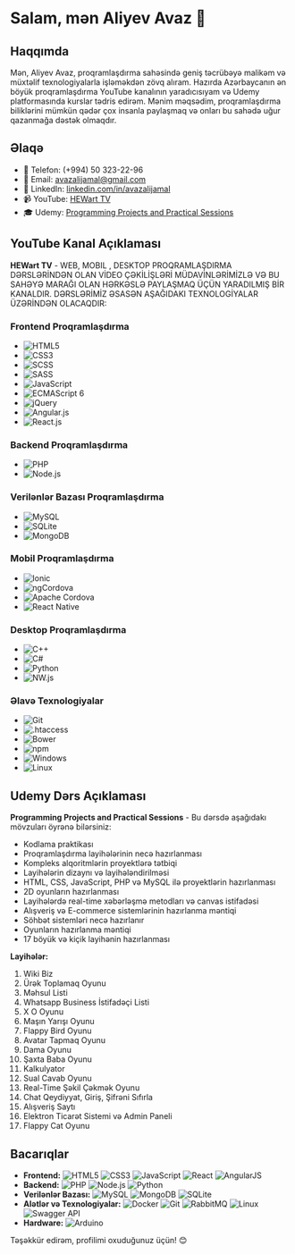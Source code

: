 # Salam, mən Aliyev Avaz 👋

## Haqqımda
Mən, Aliyev Avaz, proqramlaşdırma sahəsində geniş təcrübəyə malikəm və müxtəlif texnologiyalarla işləməkdən zövq alıram. Hazırda Azərbaycanın ən böyük proqramlaşdırma YouTube kanalının yaradıcısıyam və Udemy platformasında kurslar tədris edirəm. Mənim məqsədim, proqramlaşdırma biliklərini mümkün qədər çox insanla paylaşmaq və onları bu sahədə uğur qazanmağa dəstək olmaqdır.

## Əlaqə
- 📱 Telefon: (+994) 50 323-22-96
- 📧 Email: [avazalijamal@gmail.com](mailto:avazalijamal@gmail.com)
- 💼 LinkedIn: [linkedin.com/in/avazalijamal](https://www.linkedin.com/in/avazalijamal/)
- 📹 YouTube: [HEWart TV](https://youtube.com/c/HEWartTV)
- 🎓 Udemy: [Programming Projects and Practical Sessions](https://www.udemy.com/course/programming-projects-and-practical-sessions/?couponCode=SKILLS4SALEA)

## YouTube Kanal Açıklaması
**HEWart TV** - WEB, MOBIL , DESKTOP PROQRAMLAŞDIRMA DƏRSLƏRİNDƏN OLAN VİDEO ÇƏKİLİŞLƏRİ MÜDAVİNLƏRİMİZLƏ VƏ BU SAHƏYƏ MARAĞI OLAN HƏRKƏSLƏ PAYLAŞMAQ ÜÇÜN YARADILMIŞ BİR KANALDIR. DƏRSLƏRİMİZ ƏSASƏN AŞAĞIDAKI TEXNOLOGİYALAR ÜZƏRİNDƏN OLACAQDIR:

### Frontend Proqramlaşdırma
- ![HTML5](https://img.shields.io/badge/HTML5-E34F26?style=for-the-badge&logo=html5&logoColor=white) 
- ![CSS3](https://img.shields.io/badge/CSS3-1572B6?style=for-the-badge&logo=css3&logoColor=white)
- ![SCSS](https://img.shields.io/badge/SCSS-CC6699?style=for-the-badge&logo=sass&logoColor=white)
- ![SASS](https://img.shields.io/badge/SASS-CC6699?style=for-the-badge&logo=sass&logoColor=white)
- ![JavaScript](https://img.shields.io/badge/JavaScript-F7DF1E?style=for-the-badge&logo=javascript&logoColor=black)
- ![ECMAScript 6](https://img.shields.io/badge/ECMAScript_6-6F3E91?style=for-the-badge&logo=javascript&logoColor=white)
- ![jQuery](https://img.shields.io/badge/jQuery-0769AD?style=for-the-badge&logo=jquery&logoColor=white)
- ![Angular.js](https://img.shields.io/badge/Angular.js-E23237?style=for-the-badge&logo=angular&logoColor=white)
- ![React.js](https://img.shields.io/badge/React-61DAFB?style=for-the-badge&logo=react&logoColor=black)

### Backend Proqramlaşdırma
- ![PHP](https://img.shields.io/badge/PHP-777BB4?style=for-the-badge&logo=php&logoColor=white)
- ![Node.js](https://img.shields.io/badge/Node.js-339933?style=for-the-badge&logo=node.js&logoColor=white)

### Verilənlər Bazası Proqramlaşdırma
- ![MySQL](https://img.shields.io/badge/MySQL-4479A1?style=for-the-badge&logo=mysql&logoColor=white)
- ![SQLite](https://img.shields.io/badge/SQLite-003B57?style=for-the-badge&logo=sqlite&logoColor=white)
- ![MongoDB](https://img.shields.io/badge/MongoDB-47A248?style=for-the-badge&logo=mongodb&logoColor=white)

### Mobil Proqramlaşdırma
- ![Ionic](https://img.shields.io/badge/Ionic-3880FF?style=for-the-badge&logo=ionic&logoColor=white)
- ![ngCordova](https://img.shields.io/badge/ngCordova-FF7043?style=for-the-badge&logo=cordova&logoColor=white)
- ![Apache Cordova](https://img.shields.io/badge/Apache_Cordova-E8E8E8?style=for-the-badge&logo=apache-cordova&logoColor=black)
- ![React Native](https://img.shields.io/badge/React_Native-20232A?style=for-the-badge&logo=react&logoColor=61DAFB)

### Desktop Proqramlaşdırma
- ![C++](https://img.shields.io/badge/C++-00599C?style=for-the-badge&logo=c%2B%2B&logoColor=white)
- ![C#](https://img.shields.io/badge/C%23-239120?style=for-the-badge&logo=c-sharp&logoColor=white)
- ![Python](https://img.shields.io/badge/Python-3776AB?style=for-the-badge&logo=python&logoColor=white)
- ![NW.js](https://img.shields.io/badge/NW.js-3C3C3C?style=for-the-badge&logo=nw.js&logoColor=white)

### Əlavə Texnologiyalar
- ![Git](https://img.shields.io/badge/Git-F05032?style=for-the-badge&logo=git&logoColor=white)
- ![.htaccess](https://img.shields.io/badge/.htaccess-007ACC?style=for-the-badge&logo=apache&logoColor=white)
- ![Bower](https://img.shields.io/badge/Bower-FFCC2F?style=for-the-badge&logo=bower&logoColor=white)
- ![npm](https://img.shields.io/badge/npm-CB3837?style=for-the-badge&logo=npm&logoColor=white)
- ![Windows](https://img.shields.io/badge/Windows-0078D6?style=for-the-badge&logo=windows&logoColor=white)
- ![Linux](https://img.shields.io/badge/Linux-FCC624?style=for-the-badge&logo=linux&logoColor=black)

## Udemy Dərs Açıklaması
**Programming Projects and Practical Sessions** - Bu dərsdə aşağıdakı mövzuları öyrənə bilərsiniz:

- Kodlama praktikası
- Proqramlaşdırma layihələrinin necə hazırlanması
- Kompleks alqoritmlərin proyektlərə tətbiqi
- Layihələrin dizaynı və layihələndirilməsi
- HTML, CSS, JavaScript, PHP və MySQL ilə proyektlərin hazırlanması
- 2D oyunların hazırlanması
- Layihələrdə real-time xəbərləşmə metodları və canvas istifadəsi
- Alışveriş və E-commerce sistemlərinin hazırlanma məntiqi
- Söhbət sistemləri necə hazırlanır
- Oyunların hazırlanma məntiqi
- 17 böyük və kiçik layihənin hazırlanması

**Layihələr:**
1. Wiki Biz
2. Ürək Toplamaq Oyunu
3. Məhsul Listi
4. Whatsapp Business İstifadəçi Listi
5. X O Oyunu
6. Maşın Yarışı Oyunu
7. Flappy Bird Oyunu
8. Avatar Tapmaq Oyunu
9. Dama Oyunu
10. Şaxta Baba Oyunu
11. Kalkulyator
12. Sual Cavab Oyunu
13. Real-Time Şəkil Çəkmək Oyunu
14. Chat Qeydiyyat, Giriş, Şifrəni Sıfırla
15. Alışveriş Saytı
16. Elektron Ticarət Sistemi və Admin Paneli
17. Flappy Cat Oyunu

## Bacarıqlar
- **Frontend:** ![HTML5](https://img.shields.io/badge/HTML5-E34F26?style=for-the-badge&logo=html5&logoColor=white) ![CSS3](https://img.shields.io/badge/CSS3-1572B6?style=for-the-badge&logo=css3&logoColor=white) ![JavaScript](https://img.shields.io/badge/JavaScript-F7DF1E?style=for-the-badge&logo=javascript&logoColor=black) ![React](https://img.shields.io/badge/React-61DAFB?style=for-the-badge&logo=react&logoColor=black) ![AngularJS](https://img.shields.io/badge/AngularJS-E23237?style=for-the-badge&logo=angular&logoColor=white)
- **Backend:** ![PHP](https://img.shields.io/badge/PHP-777BB4?style=for-the-badge&logo=php&logoColor=white) ![Node.js](https://img.shields.io/badge/Node.js-339933?style=for-the-badge&logo=node.js&logoColor=white) ![Python](https://img.shields.io/badge/Python-3776AB?style=for-the-badge&logo=python&logoColor=white)
- **Verilənlər Bazası:** ![MySQL](https://img.shields.io/badge/MySQL-4479A1?style=for-the-badge&logo=mysql&logoColor=white) ![MongoDB](https://img.shields.io/badge/MongoDB-47A248?style=for-the-badge&logo=mongodb&logoColor=white) ![SQLite](https://img.shields.io/badge/SQLite-003B57?style=for-the-badge&logo=sqlite&logoColor=white) 
- **Alətlər və Texnologiyalar:** ![Docker](https://img.shields.io/badge/Docker-2496ED?style=for-the-badge&logo=docker&logoColor=white) ![Git](https://img.shields.io/badge/Git-F05032?style=for-the-badge&logo=git&logoColor=white) ![RabbitMQ](https://img.shields.io/badge/RabbitMQ-FF6600?style=for-the-badge&logo=RabbitMQ&logoColor=white) ![Linux](https://img.shields.io/badge/Linux-FCC624?style=for-the-badge&logo=linux&logoColor=black) ![Swagger API](https://img.shields.io/badge/Swagger-85EA2D?style=for-the-badge&logo=swagger&logoColor=black)
- **Hardware:** ![Arduino](https://img.shields.io/badge/Arduino-00979D?style=for-the-badge&logo=arduino&logoColor=white)

Təşəkkür edirəm, profilimi oxuduğunuz üçün! 😊
